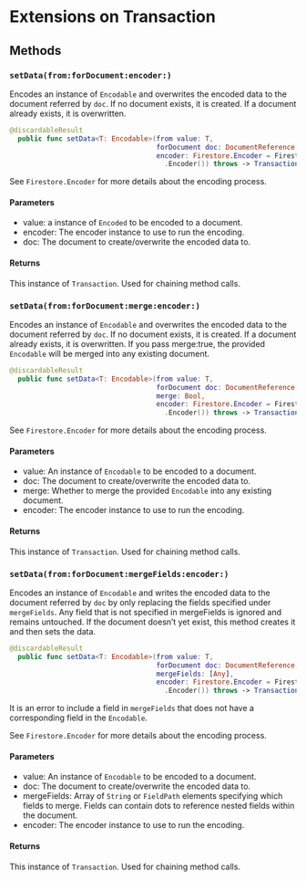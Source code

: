 # Extensions on Transaction

## Methods

### `setData(from:forDocument:encoder:)`

Encodes an instance of `Encodable` and overwrites the encoded data
to the document referred by `doc`. If no document exists,
it is created. If a document already exists, it is overwritten.

``` swift
@discardableResult
  public func setData<T: Encodable>(from value: T,
                                    forDocument doc: DocumentReference,
                                    encoder: Firestore.Encoder = Firestore
                                      .Encoder()) throws -> Transaction 
```

See `Firestore.Encoder` for more details about the encoding process.

#### Parameters

  - value: a instance of `Encoded` to be encoded to a document.
  - encoder: The encoder instance to use to run the encoding.
  - doc: The document to create/overwrite the encoded data to.

#### Returns

This instance of `Transaction`. Used for chaining method calls.

### `setData(from:forDocument:merge:encoder:)`

Encodes an instance of `Encodable` and overwrites the encoded data
to the document referred by `doc`. If no document exists,
it is created. If a document already exists, it is overwritten.  If you pass
merge:​true, the provided `Encodable` will be merged into any existing document.

``` swift
@discardableResult
  public func setData<T: Encodable>(from value: T,
                                    forDocument doc: DocumentReference,
                                    merge: Bool,
                                    encoder: Firestore.Encoder = Firestore
                                      .Encoder()) throws -> Transaction 
```

See `Firestore.Encoder` for more details about the encoding process.

#### Parameters

  - value: An instance of `Encodable` to be encoded to a document.
  - doc: The document to create/overwrite the encoded data to.
  - merge: Whether to merge the provided `Encodable` into any existing document.
  - encoder: The encoder instance to use to run the encoding.

#### Returns

This instance of `Transaction`. Used for chaining method calls.

### `setData(from:forDocument:mergeFields:encoder:)`

Encodes an instance of `Encodable` and writes the encoded data to the document referred
by `doc` by only replacing the fields specified under `mergeFields`.
Any field that is not specified in mergeFields is ignored and remains untouched. If the
document doesn’t yet exist, this method creates it and then sets the data.

``` swift
@discardableResult
  public func setData<T: Encodable>(from value: T,
                                    forDocument doc: DocumentReference,
                                    mergeFields: [Any],
                                    encoder: Firestore.Encoder = Firestore
                                      .Encoder()) throws -> Transaction 
```

It is an error to include a field in `mergeFields` that does not have a corresponding
field in the `Encodable`.

See `Firestore.Encoder` for more details about the encoding process.

#### Parameters

  - value: An instance of `Encodable` to be encoded to a document.
  - doc: The document to create/overwrite the encoded data to.
  - mergeFields: Array of `String` or `FieldPath` elements specifying which fields to merge. Fields can contain dots to reference nested fields within the document.
  - encoder: The encoder instance to use to run the encoding.

#### Returns

This instance of `Transaction`. Used for chaining method calls.
